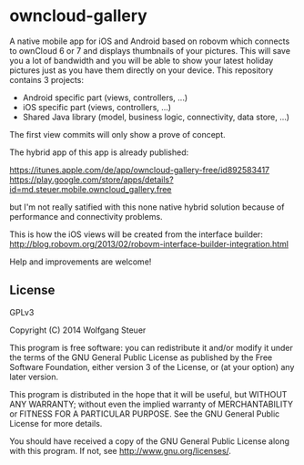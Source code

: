 owncloud-gallery
================

A native mobile app for iOS and Android based on robovm which connects to ownCloud 6 or 7 and displays thumbnails of your pictures. This will save you a lot of bandwidth and you will be able to show your latest holiday pictures just as you have them directly on your device.
This repository contains 3 projects:
- Android specific part (views, controllers, ...)
- iOS specific part (views, controllers, ...)
- Shared Java library (model, business logic, connectivity, data store, ...)

The first view commits will only show a prove of concept.

The hybrid app of this app is already published:

https://itunes.apple.com/de/app/owncloud-gallery-free/id892583417
https://play.google.com/store/apps/details?id=md.steuer.mobile.owncloud_gallery.free

but I'm not really satified with this none native hybrid solution because of performance and connectivity problems.

This is how the iOS views will be created from the interface builder:
http://blog.robovm.org/2013/02/robovm-interface-builder-integration.html

Help and improvements are welcome!

## License

GPLv3

Copyright (C) 2014  Wolfgang Steuer

This program is free software: you can redistribute it and/or modify
it under the terms of the GNU General Public License as published by
the Free Software Foundation, either version 3 of the License, or
(at your option) any later version.

This program is distributed in the hope that it will be useful,
but WITHOUT ANY WARRANTY; without even the implied warranty of
MERCHANTABILITY or FITNESS FOR A PARTICULAR PURPOSE.  See the
GNU General Public License for more details.

You should have received a copy of the GNU General Public License
along with this program.  If not, see <http://www.gnu.org/licenses/>.
